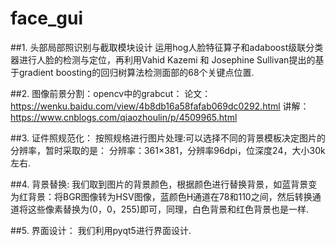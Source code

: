 # face_gui

##1.	头部局部照识别与截取模块设计
运用hog人脸特征算子和adaboost级联分类器进行人脸的检测与定位，再利用Vahid Kazemi 和 Josephine Sullivan提出的基于gradient boosting的回归树算法检测面部的68个关键点位置.
    
##2.	图像前景分割：opencv中的grabcut：
论文：https://wenku.baidu.com/view/4b8db16a58fafab069dc0292.html
讲解：https://www.cnblogs.com/qiaozhoulin/p/4509965.html
 
##3.	证件照规范化：
按照规格进行图片处理:可以选择不同的背景模板决定图片的分辨率，暂时采取的是：
分辨率：361×381，分辨率96dpi，位深度24，大小30k左右.

##4.	背景替换:
我们取到图片的背景颜色，根据颜色进行替换背景，如蓝背景变为红背景：将BGR图像转为HSV图像，蓝颜色H通道在78和110之间，然后转换通道将这些像素替换为(0，0，255)即可，同理，白色背景和红色背景也是一样.
    
##5.	界面设计：
我们利用pyqt5进行界面设计.

 

